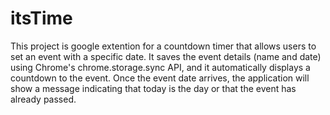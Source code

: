 # itsTime
This project is google extention for a countdown timer that allows users to set an event with a specific date. 
It saves the event details (name and date) using Chrome's chrome.storage.sync API, and it automatically displays a countdown to the event. Once the event date arrives, the application will show a message indicating that today is the day or that the event has already passed.
